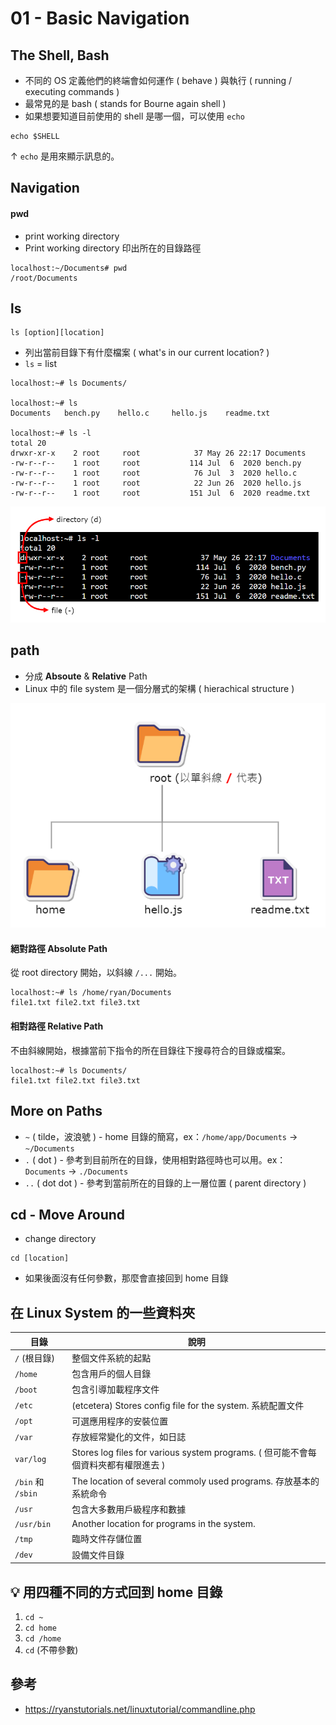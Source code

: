 # 01 - Basic Navigation
## The Shell, Bash
* 不同的 OS 定義他們的終端會如何運作 ( behave ) 與執行 ( running / executing commands )
* 最常見的是 bash ( stands for Bourne again shell )
* 如果想要知道目前使用的 shell 是哪一個，可以使用 `echo`

```
echo $SHELL
```
↑ `echo` 是用來顯示訊息的。

## Navigation
#### pwd
* print working directory
* Print working directory 印出所在的目錄路徑
```
localhost:~/Documents# pwd 
/root/Documents
```
## ls
```
ls [option][location]
```
* 列出當前目錄下有什麼檔案 ( what's in our current location? )
* `ls` = list

```
localhost:~# ls Documents/

localhost:~# ls
Documents   bench.py    hello.c     hello.js    readme.txt

localhost:~# ls -l
total 20
drwxr-xr-x    2 root     root            37 May 26 22:17 Documents
-rw-r--r--    1 root     root           114 Jul  6  2020 bench.py
-rw-r--r--    1 root     root            76 Jul  3  2020 hello.c
-rw-r--r--    1 root     root            22 Jun 26  2020 hello.js
-rw-r--r--    1 root     root           151 Jul  6  2020 readme.txt
```

![](/images/1-1.png)

## path
* 分成 **Absoute** & **Relative** Path
* Linux 中的 file system 是一個分層式的架構 ( hierachical structure )

![](/images/1-2.png)

#### 絕對路徑 Absolute Path
從 root directory 開始，以斜線 `/...` 開始。
```
localhost:~# ls /home/ryan/Documents
file1.txt file2.txt file3.txt
```

#### 相對路徑 Relative Path
不由斜線開始，根據當前下指令的所在目錄往下搜尋符合的目錄或檔案。
```
localhost:~# ls Documents/
file1.txt file2.txt file3.txt
```

## More on Paths
* `~` ( tilde，波浪號 ) - home 目錄的簡寫，ex：`/home/app/Documents` → `~/Documents`
* `.` ( dot ) - 參考到目前所在的目錄，使用相對路徑時也可以用。ex：`Documents` → `./Documents`
* `..` ( dot dot ) - 參考到當前所在的目錄的上一層位置 ( parent directory )

## cd - Move Around
* change directory
```
cd [location]
```
* 如果後面沒有任何參數，那麼會直接回到 home 目錄

## 在 Linux System 的一些資料夾
| 目錄 | 說明 |
| --- | --- |
| `/` (根目錄) | 整個文件系統的起點 |
| `/home` | 包含用戶的個人目錄 |
| `/boot` | 包含引導加載程序文件 |
| `/etc` | (etcetera) Stores config file for the system. 系統配置文件 |
| `/opt` | 可選應用程序的安裝位置 |
| `/var` | 存放經常變化的文件，如日誌 |
| `var/log` | Stores log files for various system programs. ( 但可能不會每個資料夾都有權限進去 ) |
| `/bin` 和 `/sbin` | The location of several commoly used programs. 存放基本的系統命令 |
| `/usr` | 包含大多數用戶級程序和數據 |
| `/usr/bin` | Another location for programs in the system. |
| `/tmp` | 臨時文件存儲位置 |
| `/dev` | 設備文件目錄 |

## 💡 用四種不同的方式回到 home 目錄
1. `cd ~`
2. `cd home`
3. `cd /home`
4. `cd` (不帶參數)

## 參考
* https://ryanstutorials.net/linuxtutorial/commandline.php
